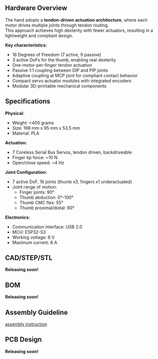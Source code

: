 ## Hardware Overview

The hand adopts a **tendon-driven actuation architecture**, where each motor drives multiple joints through tendon routing.  
This approach achieves high dexterity with fewer actuators, resulting in a lightweight and compliant design.

**Key characteristics:**
- 16 Degrees of Freedom (7 active, 9 passive)
- 3 active DoFs for the thumb, enabling real dexterity
- One-motor-per-finger tendon actuation
- Passive 1:1 coupling between DIP and PIP joints
- Adaptive coupling at MCP joint for compliant contact behavior
- Compact servo actuator modules with integrated encoders
- Modular 3D-printable mechanical components

## Specifications

**Physical:**
- Weight: <400 grams
- Size: 198 mm x 95 mm x 53.5 mm
- Material: PLA

**Actuation:**
- 7 Coreless Serial Bus Servos, tendon driven, backdriveable
- Finger tip force: ~10 N
- Open/close speed: ~4 Hz

**Joint Configuration:**
- 7 active DoF, 16 joints (thumb x3, fingers x1 underactuated)
- Joint range of motion:
  - Finger joints: 90°
  - Thumb abduction: 0°-100°
  - Thumb CMC flex: 55°
  - Thumb proximal/distal: 90°

**Electronics:**
- Communication interface: USB 2.0
- MCU: ESP32-S3
- Working voltage: 6 V
- Maximum current: 8 A


## CAD/STEP/STL 
**Releasing soon!**


## BOM
**Releasing soon!**


## Assembly Guideline
[assembly instruction](https://docs.tetheria.ai/docs/assembly)


## PCB Design
**Releasing soon!**

